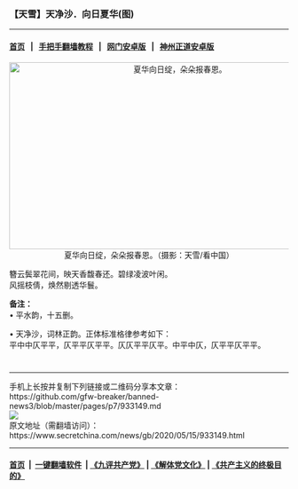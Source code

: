 ### 【天雪】天净沙．向日夏华(图)
------------------------

#### [首页](https://github.com/gfw-breaker/banned-news3/blob/master/README.md) &nbsp;&nbsp;|&nbsp;&nbsp; [手把手翻墙教程](https://github.com/gfw-breaker/guides/wiki) &nbsp;&nbsp;|&nbsp;&nbsp; [网门安卓版](https://github.com/oGate2/oGate) &nbsp;&nbsp;|&nbsp;&nbsp; [神州正道安卓版](https://github.com/SzzdOgate/update) 



<div class="article_right" style="fone-color:#000">
 <p style="text-align:center">
  <img alt="夏华向日绽，朵朵报春恩。" src="https://img3.secretchina.com/pic/2020/5-13/p2689381a727226626-ss.jpg" style="height:337px; width:600px"/>
  <br>
   夏华向日绽，朵朵报春恩。（摄影：天雪/看中国）
   <span id="hideid" name="hideid" style="color:red;display:none;">
    <span href="https://www.secretchina.com">
    </span>
   </span>
  </br>
 </p>
 <p>
  簪云鬓翠花间，映天香馥春还。碧绿凌波叶闲。
  <br>
   风摇枝倩，焕然剔透华鬟。
   <span id="hideid" name="hideid" style="color:red;display:none;">
    <span href="https://www.secretchina.com">
    </span>
   </span>
  </br>
 </p>
 <p>
  <strong>
   备注：
  </strong>
  <br>
   • 平水韵，十五删。
  </br>
 </p>
 <p>
  • 天净沙，词林正韵。正体标准格律参考如下：
  <br>
   平中中仄平平，仄平平仄平平。仄仄平平仄平。中平中仄，仄平平仄平平。
  </br>
 </p>
 <p>
  <center>
   <div>
    <div id="txt-mid2-t22-2017" style="display: block;  max-height: 351px;  overflow: hidden;">
     <div id="SC-21xxx">
     </div>
     <ins class="adsbygoogle" data-ad-client="ca-pub-1276641434651360" data-ad-format="auto" data-ad-slot="4301710469" data-full-width-responsive="true" style="display:block">
     </ins>
    </div>
   </div>
  </center>
  <div style="padding-top:12px;">
  </div>
 </p>
</div>

<hr/>
手机上长按并复制下列链接或二维码分享本文章：<br/>
https://github.com/gfw-breaker/banned-news3/blob/master/pages/p7/933149.md <br/>
<a href='https://github.com/gfw-breaker/banned-news3/blob/master/pages/p7/933149.md'><img src='https://github.com/gfw-breaker/banned-news3/blob/master/pages/p7/933149.md.png'/></a> <br/>
原文地址（需翻墙访问）：https://www.secretchina.com/news/gb/2020/05/15/933149.html


------------------------
#### [首页](https://github.com/gfw-breaker/banned-news3/blob/master/README.md) &nbsp;|&nbsp; [一键翻墙软件](https://github.com/gfw-breaker/nogfw/blob/master/README.md) &nbsp;| [《九评共产党》](https://github.com/gfw-breaker/9ping.md/blob/master/README.md#九评之一评共产党是什么) | [《解体党文化》](https://github.com/gfw-breaker/jtdwh.md/blob/master/README.md) | [《共产主义的终极目的》](https://github.com/gfw-breaker/gczydzjmd.md/blob/master/README.md)


<img src='http://gfw-breaker.win/banned-news3/pages/p7/933149.md' width='0px' height='0px'/>